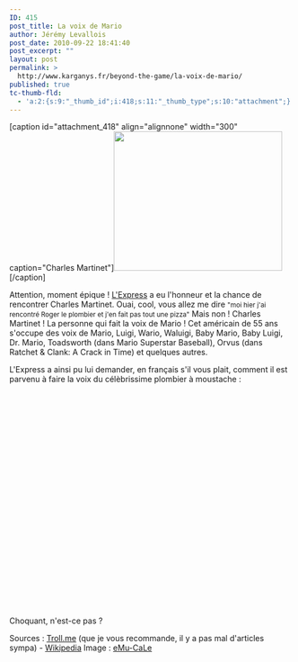 ```yaml
---
ID: 415
post_title: La voix de Mario
author: Jérémy Levallois
post_date: 2010-09-22 18:41:40
post_excerpt: ""
layout: post
permalink: >
  http://www.karganys.fr/beyond-the-game/la-voix-de-mario/
published: true
tc-thumb-fld:
  - 'a:2:{s:9:"_thumb_id";i:418;s:11:"_thumb_type";s:10:"attachment";}'
---
```

[caption id="attachment_418" align="alignnone" width="300" caption="Charles Martinet"]<a href="http://www.karganys.fr/wp-content/uploads/2010/09/charles-martinet.jpg"><img src="http://www.karganys.fr/wp-content/uploads/2010/09/charles-martinet-300x248.jpg" alt="" title="Charles Martinet" width="300" height="248" class="size-medium wp-image-418" /></a>[/caption]

Attention, moment épique !
<a href="http://www.lexpress.fr/" target="_blank">L'Express</a> a eu l'honneur et la chance de rencontrer Charles Martinet. 
Ouai, cool, vous allez me dire <small>"moi hier j'ai rencontré Roger le plombier et j'en fait pas tout une pizza"</small>
Mais non ! Charles Martinet ! La personne qui fait la voix de Mario !
Cet américain de 55 ans s'occupe des voix de Mario, Luigi, Wario, Waluigi, Baby Mario, Baby Luigi, Dr. Mario, Toadsworth (dans Mario Superstar Baseball), Orvus (dans Ratchet & Clank: A Crack in Time) et quelques autres.

L'Express a ainsi pu lui demander, en français s'il vous plait, comment il est parvenu à faire la voix du célèbrissime plombier à moustache :

<object width="480" height="385"><param name="movie" value="http://www.youtube.com/v/6YvXRxbkOgE?fs=1&amp;hl=fr_FR&amp;rel=0"></param><param name="allowFullScreen" value="true"></param><param name="allowscriptaccess" value="always"></param><embed src="http://www.youtube.com/v/6YvXRxbkOgE?fs=1&amp;hl=fr_FR&amp;rel=0" type="application/x-shockwave-flash" allowscriptaccess="always" allowfullscreen="true" width="480" height="385"></embed></object>

Choquant, n'est-ce pas ?

Sources : <a href="http://troll-me.fr/la-voix-de-mario/" target="_blank">Troll.me</a> (que je vous recommande, il y a pas mal d'articles sympa) - <a href="http://en.wikipedia.org/wiki/Charles_Martinet" target="_blank">Wikipedia</a>
Image : <a href="http://www.emu-cale.110mb.com" target="_blank">eMu-CaLe</a>